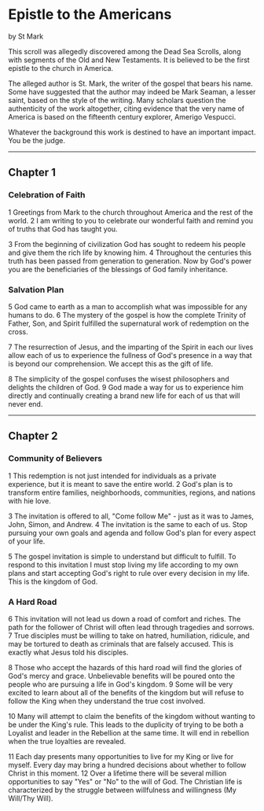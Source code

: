 # Epistle to the Americans

by St Mark

This scroll was allegedly discovered among the Dead Sea Scrolls, along with
segments of the Old and New Testaments. It is believed to be the first epistle 
to the church in
America.  

The alleged author is St. Mark, the writer of the gospel that bears his name. 
Some have suggested that the author may indeed be Mark Seaman, a lesser saint,
based on the style of the writing.  Many scholars question the authenticity of
the work altogether, citing evidence that the very name of America is based on
the fifteenth century explorer, Amerigo Vespucci.

Whatever the background this work is destined to have an important impact.  You
be the judge.

---

## Chapter 1

### Celebration of Faith

1 Greetings from Mark to the church throughout America and the rest of the
world.  2 I am writing to you to celebrate our wonderful faith and remind you of
truths that God has taught you.

3 From the beginning of civilization God has sought to redeem his people and
give them the rich life by knowing him.  4 Throughout the centuries this truth
has been passed from generation to generation.  Now by God's power you are the
beneficiaries of the blessings of God family inheritance.


### Salvation Plan

5 God came to earth as a man to accomplish what was impossible for any humans to
do.  6 The mystery of the gospel is how the complete Trinity of Father, Son, and
Spirit fulfilled the supernatural work of redemption on the cross. 

7 The resurrection of Jesus, and the imparting of the Spirit in each our lives
allow each of us to experience the fullness of God's presence  in a way that is
beyond our comprehension.  We accept this as the gift of life.

8 The simplicity of the gospel confuses the wisest philosophers and delights the
children of God. 9 God made a way for us to experience him directly and
continually creating a brand new life for each of us that will never end.

---

## Chapter 2

### Community of Believers

1 This redemption is not just intended for individuals as a private experience,
but it is meant to save the entire world.  2 God's plan is to transform entire
families, neighborhoods, communities, regions, and nations with hie love.

3 The invitation is offered to all, "Come follow Me" - just as it was to James,
John, Simon, and Andrew.   4 The invitation is the same to each of us.  Stop
pursuing your own goals and agenda and follow God's plan for every aspect of
your life.

5 The gospel invitation  is simple to understand but difficult to fulfill. To
respond to this invitation I must stop living my life according to my own plans
and start accepting God's right to rule over every decision in my life. This is
the kingdom of God.


### A Hard Road

6 This invitation will not lead us down a road of comfort and riches.  The path
for the follower of Christ will often lead through tragedies and sorrows.  7
True disciples must be willing to take on hatred, humiliation, ridicule, and may
be tortured to death as criminals that are falsely accused.  This is exactly
what Jesus told his disciples.

8 Those who accept the hazards of this hard road will find the glories of God's
mercy and grace.  Unbelievable benefits will be poured onto the people who are
pursuing a life in God's kingdom.   9 Some will be very excited to learn about
all of the benefits of the kingdom but will refuse to follow the King when they
understand the true cost involved.

10 Many will attempt to claim the benefits of the kingdom without wanting to be
under the King's rule.   This leads to the duplicity of trying to be both a
Loyalist and leader in the Rebellion at the same time.  It will end in rebellion
when the true loyalties are revealed.  

11 Each day presents many opportunities to live for my King or live for myself. 
Every day may bring a hundred decisions about whether to follow Christ in this
moment.  12 Over a lifetime there will be several million opportunities to say
"Yes" or "No" to the will of God.  The Christian life is characterized by the
struggle between willfulness and willingness (My Will/Thy Will). 

